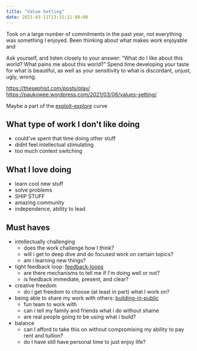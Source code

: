 ```yaml
---
title: "Value Setting"
date: 2021-03-11T13:31:11-08:00
---
```


Took on a large number of commitments in the past year, not everything was something I enjoyed. Been thinking about what makes work enjoyable and 

 Ask yourself, and listen closely to your answer: “What do I like about this world? What pains me about this world?” Spend time developing your taste for what is beautiful, as well as your sensitivity to what is discordant, unjust, ugly, wrong.

https://thesephist.com/posts/play/
https://paukowee.wordpress.com/2021/03/06/values-setting/

Maybe a part of the [exploit-explore](/thoughts/exploit-explore) curve

## What type of work I don't like doing
  * could've spent that time doing other stuff
  * didnt feel intellectual stimulating
  * too much context switching

## What I love doing
  * learn cool new stuff
  * solve problems
  * SHIP STUFF
  * amazing community
  * independence, ability to lead

## Must haves
* intellectually challenging
  * does the work challenge how I think?
  * will i get to deep dive and do focused work on certain topics?
  * am i learning new things?
* tight feedback loop: [feedback-loops](/thoughts/feedback-loops)
  * are there mechanisms to tell me if I'm doing well or not?
  * is feedback immediate, present, and clear?
* creative freedom
  * do i get freedom to choose (at least in part) what I work on?
* being able to share my work with others: [building-in-public](/thoughts/building-in-public)
  * fun team to work with
  * can i tell my family and friends what i do without shame
  * are real people going to be using what i build?
* balance
  * can I afford to take this on without compromising my ability to pay rent and tuition?
  * do I have still have personal time to just enjoy life?
  
